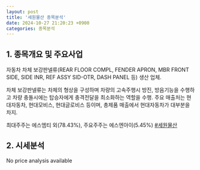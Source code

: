 ```yaml
---
layout: post
title: '세원물산 종목분석'
date: 2024-10-27 21:20:23 +0900
categories: 종목분석
---
```


## 1. 종목개요 및 주요사업

자동차 차체 보강판넬류(REAR FLOOR COMPL, FENDER APRON, MBR FRONT SIDE, SIDE INR, REF ASSY SID-OTR, DASH PANEL 등) 생산 업체. 

차체 보강판넬류는 차체의 형상을 구성하며 차량의 고속주행시 방진, 방음기능을 수행하고 차량 충돌시에는 탑승자에게 충격전달을 최소화하는 역할을 수행. 주요 매출처는 현대자동차, 현대모비스, 현대글로비스 등이며, 총제품 매출에서 현대자동차가 대부분을 차지.

최대주주는 에스엠티 외(78.43%), 주요주주는 에스엔아이(5.45%)
[#세원물산](#)

## 2. 시세분석

No price analysis available
